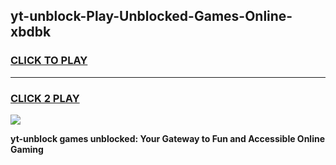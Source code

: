
## yt-unblock-Play-Unblocked-Games-Online-xbdbk
<h3>
<a href="https://premium76.site?title=yt-unblock&ref=25A">CLICK TO PLAY</a></h3>
<hr>

<h3>
<a href="https://premium76.site?title=yt-unblock&ref=25A">CLICK 2 PLAY</a>
  
</h3>

<a href="https://premium76.site?title=yt-unblock&ref=25A"><img src="https://clearcache.store/games.png"></a>


**yt-unblock games unblocked: Your Gateway to Fun and Accessible Online Gaming**

